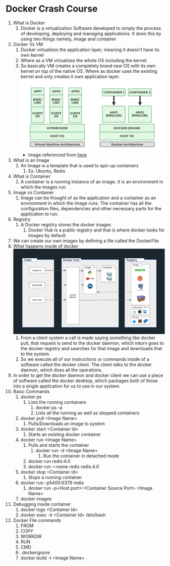 # Docker Crash Course

1. What is Docker
    1. Docker is a virtualization Software developed to simply the process of developing, deploying and managing applications. It does this by using two things namely, image and container
2. Docker Vs VM
    1. Docker virtualizes the application layer, meaning it doesn’t have its own kernel
    2. Where as a VM virtualizes the whole OS including the kernel.
    3. So basically VM creates a completely brand new OS with its own kernel on top of the native  OS. Where as docker uses the existing kernel and only creates it own application layer.
    ![docker-vs-vm](/images/docker-vs-vm.png)
        - Image referenced from [here](https://media.geeksforgeeks.org/wp-content/uploads/20230109130229/Docker-vs-VM.png)
3. What is an Image
    1. An Image is a template that is used to spin up containers
        1. Ex: Ubuntu, Redis
4. What is Container
    1. A container is a running instance of an image. It is an environment in which the images run.
5. Image vs Container
    1. Image can be thought of as the application and a container as an environment in which the image runs. The container has all the configuration files, dependencies and other necessary parts for the application to run.
6. Registry
    1. A Docker registry stores the docker images
        1. Docker Hub is a public registry and that is where docker looks for images by default
7. We can create our own images by defining a file called the DockerFile
8. What happens inside of docker
    ![docker-core](/images/docker-core.png)
    1. From a client system a call is made saying something like docker pull, that request is send to the docker daemon, which inturn goes to the docker registry and searches for that image and downloads that to the system.
    2. So we execute all of our instructions or commands inside of a software called the docker client. The client talks to the docker daemon, which does all the operations.
9. In order to get the docker daemon and docker client we can use a piece of software called the docker desktop, which packages both of those into a single application for us to use in our system.
10. Basic Commands
    1. docker ps
        1. Lists the running  containers
            1. docker ps -a
            2. Lists all the running as well as stopped containers
    2. docker pull \<Image Name\>
        1. Pulls/Downloads an image to system
    3. docker start \<Container Id\>
        1. Starts an existing docker container
    4. docker run \<Image Name\>
        1. Pulls and starts the container
            1. docker run -d \<Image Name\>
                1. Run the container in detached mode
        2. docker run redis:4.0
        3. docker run —name redis redis:4.0
    5. docker stop \<Container Id\>
        1. Stops a running container
    6. docker run -p5400:6379 redis
        1. docker run -p\<Host port\>:\<Container Source Port\> \<Image Name\>
    7. docker images
11. Debugging inside container
    1. docker logs \<Container Id\>
    2. docker exec -it \<Container Id\> /bin/bash
12. Docker File commands
    1. FROM
    2. COPY
    3. WORKDIR
    4. RUN
    5. CMD
    6. .dockerignore
    7. docker build -t \<Image Name\> .
    